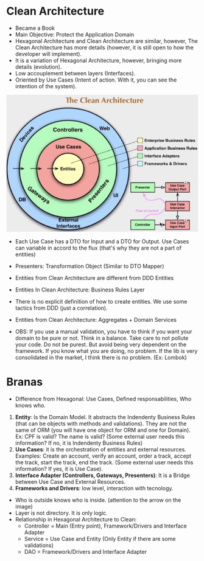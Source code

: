 # Clean Architecture

- Became a Book
- Main Objective: Protect the Application Domain
- Hexagonal Architecture and Clean Architecture are similar, however, The Clean Architecture has more details (however, it is still open to how the developer will implement).
- It is a variation of Hexagonal Architecture, however, bringing more details (evolution).
- Low accouplement between layers (Interfaces).
- Oriented by Use Cases (Intent of action. With it, you can see the intention of the system).

![](https://github.com/fabiolnh/clean-architecture/blob/main/assets/clean-arc-pic1.png?raw=true)

- Each Use Case has a DTO for Input and a DTO for Output. Use Cases can variable in accord to the flux (that'ś why they are not a part of entities)
- Presenters: Transformation Object (Similar to DTO Mapper)
- Entities from Clean Architecture are different from DDD Entities
- Entities In Clean Architecture: Business Rules Layer
- There is no explicit definition of how to create entities. We use some tactics from DDD (just a correlation).
- Entities from Clean Architecture: Aggregates + Domain Services

- OBS: If you use a manual validation, you have to think if you want your domain to be pure or not. Think in a balance. Take care to not pollute your code. Do not be purest. But avoid being very dependent on the framework. If you know what you are doing, no problem. If the lib is very consolidated in the market, I think there is no problem. (Ex: Lombok)

# Branas

- Difference from Hexagonal: Use Cases, Defined responsabilities, Who knows who.
1) **Entity**: Is the Domain Model. It abstracts the Indendenty Business Rules (that can be objects with methods and validations). They are not the same of ORM (you will have one object for ORM and one for Domain). Ex: CPF is valid? The name is valid? (Some external user needs this information? If no, it is Indendenty Business Rules)
2) **Use Cases**: it is the orchestration of entities and external resources. Examples: Create an account, verify an account, order a track, accept the track, start the track, end the track. (Some external user needs this information? If yes, it is Use Case). 
3) **Interface Adapter (Controllers, Gateways, Presenters)**: It is a Bridge between Use Case and External Resources.
4) **Frameworks and Drivers**: low level, interaction with tecnology.

- Who is outside knows who is inside. (attention to the arrow on the image)
- Layer is not directory. It is only logic.
- Relationship in Hexagonal Architecture to Clean:
    * Controller = Main (Entry point), Framework/Drivers and Interface Adapter
    * Service = Use Case and Entity (Only Entity if there are some validations)
    * DAO = Framework/Drivers and Interface Adapter
